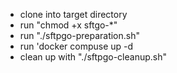 * clone into target directory
* run "chmod +x sftgo-*"
* run "./sftpgo-preparation.sh"
* run 'docker compuse up -d
* clean up with "./sftpgo-cleanup.sh"
